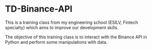 # TD-Binance-API

This is a training class from my engineering school (ESILV, Fintech specialty) which aims to improve our development skills.

The objective of this training class is to interact with the Binance API in Python and perform some manipulations with data.
